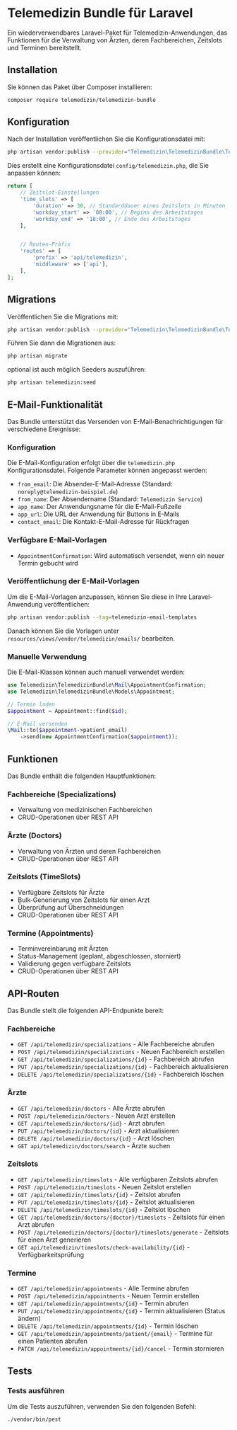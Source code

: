 # Telemedizin Bundle für Laravel

Ein wiederverwendbares Laravel-Paket für Telemedizin-Anwendungen, das Funktionen für die Verwaltung von Ärzten, deren Fachbereichen, Zeitslots und Terminen bereitstellt.




## Installation

Sie können das Paket über Composer installieren:

```bash
composer require telemedizin/telemedizin-bundle
```

## Konfiguration

Nach der Installation veröffentlichen Sie die Konfigurationsdatei mit:

```bash
php artisan vendor:publish --provider="Telemedizin\TelemedizinBundle\TelemedizinServiceProvider" --tag="telemedizin-config"
```

Dies erstellt eine Konfigurationsdatei `config/telemedizin.php`, die Sie anpassen können:

```php
return [
    // Zeitslot-Einstellungen
    'time_slots' => [
        'duration' => 30, // Standarddauer eines Zeitslots in Minuten
        'workday_start' => '08:00', // Beginn des Arbeitstages
        'workday_end' => '18:00', // Ende des Arbeitstages
    ],


    // Routen-Präfix
    'routes' => [
        'prefix' => 'api/telemedizin',
        'middleware' => ['api'],
    ],
];
```

## Migrations

Veröffentlichen Sie die Migrations mit:

```bash
php artisan vendor:publish --provider="Telemedizin\TelemedizinBundle\TelemedizinServiceProvider" --tag="telemedizin-migrations"
```

Führen Sie dann die Migrationen aus:

```bash
php artisan migrate
```

optional ist auch möglich Seeders auszuführen:

```bash
php artisan telemedizin:seed
```

## E-Mail-Funktionalität

Das Bundle unterstützt das Versenden von E-Mail-Benachrichtigungen für verschiedene Ereignisse:

### Konfiguration

Die E-Mail-Konfiguration erfolgt über die `telemedizin.php` Konfigurationsdatei. Folgende Parameter können angepasst werden:

- `from_email`: Die Absender-E-Mail-Adresse (Standard: `noreply@telemedizin-beispiel.de`)
- `from_name`: Der Absendername (Standard: `Telemedizin Service`)
- `app_name`: Der Anwendungsname für die E-Mail-Fußzeile
- `app_url`: Die URL der Anwendung für Buttons in E-Mails
- `contact_email`: Die Kontakt-E-Mail-Adresse für Rückfragen

### Verfügbare E-Mail-Vorlagen

- `AppointmentConfirmation`: Wird automatisch versendet, wenn ein neuer Termin gebucht wird

### Veröffentlichung der E-Mail-Vorlagen

Um die E-Mail-Vorlagen anzupassen, können Sie diese in Ihre Laravel-Anwendung veröffentlichen:

```bash
php artisan vendor:publish --tag=telemedizin-email-templates
```

Danach können Sie die Vorlagen unter `resources/views/vendor/telemedizin/emails/` bearbeiten.

### Manuelle Verwendung

Die E-Mail-Klassen können auch manuell verwendet werden:

```php
use Telemedizin\TelemedizinBundle\Mail\AppointmentConfirmation;
use Telemedizin\TelemedizinBundle\Models\Appointment;

// Termin laden
$appointment = Appointment::find($id);

// E-Mail versenden
\Mail::to($appointment->patient_email)
    ->send(new AppointmentConfirmation($appointment));
```

## Funktionen

Das Bundle enthält die folgenden Hauptfunktionen:

### Fachbereiche (Specializations)

- Verwaltung von medizinischen Fachbereichen
- CRUD-Operationen über REST API

### Ärzte (Doctors)

- Verwaltung von Ärzten und deren Fachbereichen
- CRUD-Operationen über REST API

### Zeitslots (TimeSlots)

- Verfügbare Zeitslots für Ärzte
- Bulk-Generierung von Zeitslots für einen Arzt
- Überprüfung auf Überschneidungen
- CRUD-Operationen über REST API

### Termine (Appointments)

- Terminvereinbarung mit Ärzten
- Status-Management (geplant, abgeschlossen, storniert)
- Validierung gegen verfügbare Zeitslots
- CRUD-Operationen über REST API

## API-Routen

Das Bundle stellt die folgenden API-Endpunkte bereit:

### Fachbereiche

- `GET /api/telemedizin/specializations` - Alle Fachbereiche abrufen
- `POST /api/telemedizin/specializations` - Neuen Fachbereich erstellen
- `GET /api/telemedizin/specializations/{id}` - Fachbereich abrufen
- `PUT /api/telemedizin/specializations/{id}` - Fachbereich aktualisieren
- `DELETE /api/telemedizin/specializations/{id}` - Fachbereich löschen

### Ärzte

- `GET /api/telemedizin/doctors` - Alle Ärzte abrufen
- `POST /api/telemedizin/doctors` - Neuen Arzt erstellen
- `GET /api/telemedizin/doctors/{id}` - Arzt abrufen
- `PUT /api/telemedizin/doctors/{id}` - Arzt aktualisieren
- `DELETE /api/telemedizin/doctors/{id}` - Arzt löschen
- `GET api/telemedizin/doctors/search` - Ärzte suchen

### Zeitslots

- `GET /api/telemedizin/timeslots` - Alle verfügbaren Zeitslots abrufen
- `POST /api/telemedizin/timeslots` - Neuen Zeitslot erstellen
- `GET /api/telemedizin/timeslots/{id}` - Zeitslot abrufen
- `PUT /api/telemedizin/timeslots/{id}` - Zeitslot aktualisieren
- `DELETE /api/telemedizin/timeslots/{id}` - Zeitslot löschen
- `GET /api/telemedizin/doctors/{doctor}/timeslots` - Zeitslots für einen Arzt abrufen
- `POST /api/telemedizin/doctors/{doctor}/timeslots/generate` - Zeitslots für einen Arzt generieren
- `GET api/telemedizin/timeslots/check-availability/{id}` - Verfügbarkeitsprüfung

### Termine

- `GET /api/telemedizin/appointments` - Alle Termine abrufen
- `POST /api/telemedizin/appointments` - Neuen Termin erstellen
- `GET /api/telemedizin/appointments/{id}` - Termin abrufen
- `PUT /api/telemedizin/appointments/{id}` - Termin aktualisieren (Status ändern)
- `DELETE /api/telemedizin/appointments/{id}` - Termin löschen
- `GET /api/telemedizin/appointments/patient/{email}` - Termine für einen Patienten abrufen
- `PATCH /api/telemedizin/appointments/{id}/cancel` - Termin stornieren


## Tests

### Tests ausführen

Um die Tests auszuführen, verwenden Sie den folgenden Befehl:

```bash
./vendor/bin/pest
```
